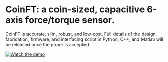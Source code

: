 # CoinFT: a coin-sized, capacitive 6-axis force/torque sensor.
CoinFT is accurate, slim, robust, and low-cost. Full details of the design, fabrication, firmware, and interfacing script in Python, C++, and Matlab will be released once the paper is accepted.

[![Watch the demo](http://img.youtube.com/vi/e7eLOIBcH-s/0.jpg)](https://youtu.be/e7eLOIBcH-s)

